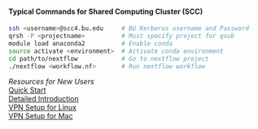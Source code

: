 #### Typical Commands for Shared Computing Cluster (SCC)

```bash
ssh <username>@scc4.bu.edu     # BU Kerberos username and Password
qrsh -P <projectname>          # Must specify project for qsub
module load anaconda2          # Enable conda
source activate <environment>  # Activate conda environment
cd path/to/nextflow            # Go to nextflow project
./nextflow <workflow.nf>       # Run nextflow workflow
```

*Resources for New Users*  
[Quick Start](http://www.bu.edu/tech/support/research/system-usage/scc-quickstart/)  
[Detailed Introduction](http://www.bu.edu/tech/files/2016/09/2016_fall-Tutorial-Intro-to-SCC.pdf)  
[VPN Setup for Linux](http://www.bu.edu/tech/services/cccs/remote/vpn/use/linux/)  
[VPN Setup for Mac](http://www.bu.edu/tech/services/cccs/remote/vpn/use/mac/)
